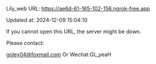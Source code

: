 Lily_web URL: https://ae6d-61-165-102-156.ngrok-free.app

Updated at: 2024-12-09 15:04:10

If you cannot open this URL, the server might be down.

Please contact: 

goley04@foxmail.com Or Wechat:GL_yeaH